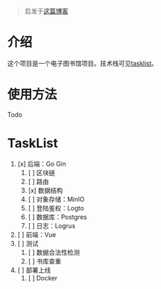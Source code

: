 > 启发于[这篇博客](https://shusunny.github.io/sunnyblog/blockchain/simple-blockchain.html)

# 介绍

这个项目是一个电子图书馆项目。技术栈可见[tasklist](#tasklist)。

# 使用方法

Todo

# TaskList

1. [x] 后端：Go Gin
    1. [ ] 区块链
    2. [ ] 路由
    3. [x] 数据结构
    4. [ ] 对象存储：MinIO
    5. [ ] 登陆鉴权：Logto
    6. [ ] 数据库：Postgres
    7. [ ] 日志：Logrus
2. [ ] 前端：Vue
3. [ ] 测试
    1. [ ] 数据合法性检测
    2. [ ] 书库查重
4. [ ] 部署上线
    1. [ ] Docker
